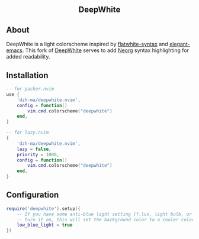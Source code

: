 <p align="center">
  <h2 align="center">DeepWhite</h2>
</p>

## About

DeepWhite is a light colorscheme inspired by [flatwhite-syntax](https://github.com/biletskyy/flatwhite-syntax) and [elegant-emacs](https://github.com/rougier/elegant-emacs).
This fork of [DeepWhite](https://github.com/Verf/deepwhite.nvim) serves to add [Neorg](https://github.com/nvim-neorg/neorg) syntax highlighting for added readability.

## Installation

```lua
-- for packer.nvim
use {
    'dzh-ma/deepwhite.nvim',
    config = function()
        vim.cmd.colorscheme("deepwhite")
    end,
}

-- for lazy.nvim
{
    'dzh-ma/deepwhite.nvim',
    lazy = false,
    priority = 1000,
    config = function()
        vim.cmd.colorscheme("deepwhite")
    end,
}
```

## Configuration

```lua
require('deepwhite').setup({
    -- If you have some anti-blue light setting (f.lux, light bulb, or low blue light mode monitor),
    -- turn it on, this will set the background color to a cooler color to prevent the background from being too warm.
    low_blue_light = true
})
